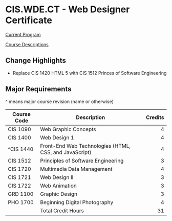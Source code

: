 # CIS.WDE.CT - Web Designer Certificate

[Current Program](https://catalog.oaklandcc.edu/programs/computer-information-systems/web-designer-option-certificate/)
  
[Course Descriptions](https://catalog.oaklandcc.edu/course-descriptions/cis/)

## Change Highlights
- Replace CIS 1420 HTML 5 with CIS 1512 Princes of Software Engineering

## Major Requirements

^ means major course revision (name or otherwise)   

| Course Code	| Description	| Credits |
|-------------|-------------|---------:|
| CIS 1090	| Web Graphic Concepts	| 4 |
| CIS 1400	| Web Design 1	| 4 |
| ^CIS 1440	| Front-End Web Technologies (HTML, CSS, and JavaScript)	| 4 |
| CIS 1512 | Principles of Software Engineering | 3 |
| CIS 1720	| Multimedia Data Management | 4 |
| CIS 1721	| Web Design II	| 3 |
| CIS 1722	| Web Animation	| 3 |
| GRD 1100	| Graphic Design | 3 |
| PHO 1700	| Beginning Digital Photography	| 4 |
||Total Credit Hours | 31 |
